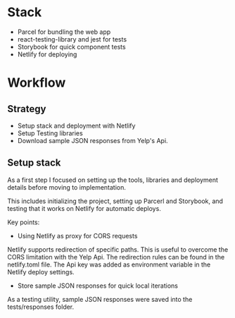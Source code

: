 # Stack

- Parcel for bundling the web app
- react-testing-library and jest for tests
- Storybook for quick component tests
- Netlify for deploying

# Workflow


## Strategy

- Setup stack and deployment with Netlify
- Setup Testing libraries
- Download sample JSON responses from Yelp's Api.


## Setup stack

As a first step I focused on setting up the tools, libraries and deployment details before moving to implementation. 

This includes initializing the project, setting up Parcerl and Storybook, and testing that it works on Netlify for automatic deploys.

Key points:

- Using Netlify as proxy for CORS requests

Netlify supports redirection of specific paths. This is useful to overcome the CORS limitation with the Yelp Api. The redirection rules can be found in the netlify.toml file. The Api key was added as environment variable in the Netlify deploy settings.


- Store sample JSON responses for quick local iterations

As a testing utility, sample JSON responses were saved into the tests/responses folder.


